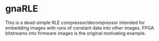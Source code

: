 # gnaRLE

This is a dead-simple RLE compressor/decompressor intended for embedding images
with runs of constant data into other images. FPGA bitstreams into firmware
images is the original motivating example.
